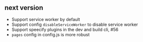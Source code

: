 
## next version

* Support service worker by default
* Support config `disableServiceWorker` to disable service worker
* Support speecify plugins in the dev and build cli, #56
* `pages` config in config.js is more robust

